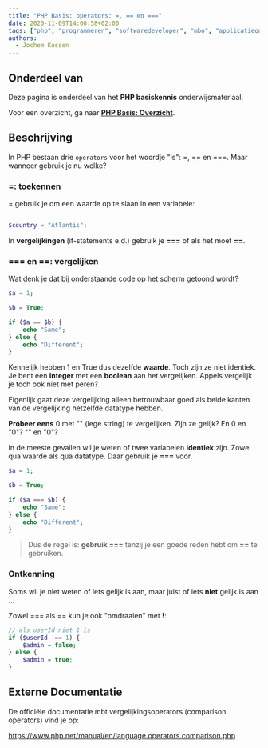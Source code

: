 ```yaml
---
title: "PHP Basis: operators: =, == en ==="
date: 2020-11-09T14:00:58+02:00
tags: ["php", "programmeren", "softwaredeveloper", "mbo", "applicatieontwikkelaar", "25604", "25187"]
authors:
  - Jochem Kossen
---
```


## Onderdeel van
Deze pagina is onderdeel van het **PHP basiskennis**
onderwijsmateriaal.

Voor een overzicht, ga naar **[PHP Basis: Overzicht](../php-basis)**.

## Beschrijving

In PHP bestaan drie `operators` voor het woordje "is": =, == en
===. Maar wanneer gebruik je nu welke?

### =: toekennen

= gebruik je om een waarde op te slaan in een variabele:

```php

$country = "Atlantis";

```

In **vergelijkingen** (if-statements e.d.) gebruik je **===** of als
het moet **==**.

### === en ==: vergelijken

Wat denk je dat bij onderstaande code op het scherm getoond wordt?

```php
$a = 1;

$b = True;

if ($a == $b) {
    echo "Same";
} else {
    echo "Different";
}
```

Kennelijk hebben 1 en True dus dezelfde **waarde**. Toch zijn ze niet
identiek. Je bent een **integer** met een **boolean** aan het
vergelijken. Appels vergelijk je toch ook niet met peren?

Eigenlijk gaat deze vergelijking alleen betrouwbaar goed als beide
kanten van de vergelijking hetzelfde datatype hebben.

**Probeer eens** 0 met "" (lege string) te vergelijken. Zijn ze
gelijk? En 0 en "0"? "" en "0"?

In de meeste gevallen wil je weten of twee variabelen **identiek**
zijn. Zowel qua waarde als qua datatype. Daar gebruik je **===** voor.

```php
$a = 1;

$b = True;

if ($a === $b) {
    echo "Same";
} else {
    echo "Different";
}
```

> Dus de regel is: **gebruik ===** tenzij je een goede reden hebt om
> **==** te gebruiken.

### Ontkenning

Soms wil je niet weten of iets gelijk is aan, maar juist of iets
**niet** gelijk is aan ...

Zowel === als == kun je ook "omdraaien" met **!**:

```php
// als userId niet 1 is
if ($userId !== 1) {
    $admin = false;
} else {
    $admin = true;
}
```

## Externe Documentatie

De officiële documentatie mbt vergelijkingsoperators (comparison
operators) vind je op:

https://www.php.net/manual/en/language.operators.comparison.php
